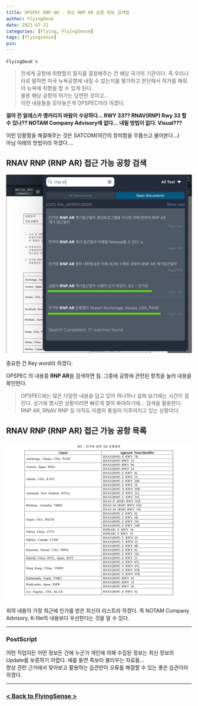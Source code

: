 ```yaml
---
title: OPSPEC RNP AR - 최신 RNP AR 공항 정보 검색법
author: FlyingDeuk
date: 2021-07-21
categories: [Flying, FlyingSense]
tags: [flyingsense]
pin:
---
```


`FlyingDeuk's`
> 전세계 공항에 취향할지 말지를 결정해주는 건 해당 국가의 기관이다. 즉 우리나라로 말하면 미국 뉴욕공항에 내릴 수 없는지를 평가하고 판단해서 허가를 해줘야 뉴욕에 취향을 할 수 있게 된다. <br>
물론 해당 공항의 허가는 당연한 것이고... <br>
이런 내용들을 모아놓은게 OPSPEC이라 하겠다.

**얼마 전 알레스카 앵커리지 바람이 수상하다... RWY 33?? RNAV(RNP) Rwy 33 할 수 있나?? NOTAM Company Advisory에 없다... 내릴 방법이 없다. Visual???**

이런 당황함을 해결해주는 것은 SATCOM(약간의 창피함을 무릅쓰고 물어본다...) <br>
아님 아래의 방법이라 하겠다....

## RNAV RNP (RNP AR) 접근 가능 공항 검색

![opspec](/img/flying/sense/opspec.jpg)

중요한 건 Key word라 하겠다.

OPSPEC 의 내용중 **RNP AR**을 검색하면 됨. 그중에 공항에 관련된 항목을 눌러 내용을 확인한다.
> OPSPEC에는 많은 다양한 내용을 담고 있어 하나하나 살펴 보기에는 시간이 걸린다. 상기에 명시한 상황이라면 빠르게 찾아 봐야하기에... 검색을 활용한다. <br>
RNP AR, RNAV RNP 등 아직도 이름의 통일이 이루어지고 있는 상황이다.

## RNAV RNP (RNP AR) 접근 가능 공항 목록

![opspec](/img/flying/sense/opspec1.jpg)

위의 내용이 가장 최근에 인가를 받은 최신의 리스트라 하겠다. 즉 NOTAM Company Advisory, K-file의 내용보다 우선한다는 것을 알 수 있다.

---------

### PostScript
어떤 직업이든 어떤 정보든 간에 누군가 개인에 의해 수집된 정보는 최신 정보의 Update를 보증하기 어렵다. 예를 들면 족보라 불리우는 자료들... <br>
항상 관련 근거에서 찾아보고 활용하는 습관만이 오류를 해결할 수 있는 좋은 습관이라 하겠다.

-------

### [< Back to FlyingSense >](/categories/flyingsense/)
